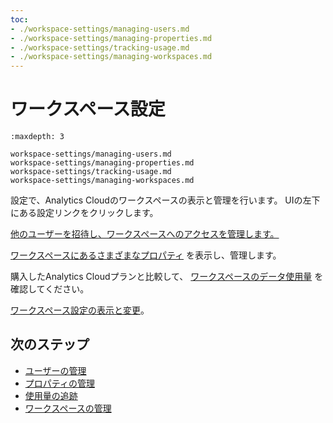 ```yaml
---
toc:
- ./workspace-settings/managing-users.md
- ./workspace-settings/managing-properties.md
- ./workspace-settings/tracking-usage.md
- ./workspace-settings/managing-workspaces.md
---
```

# ワークスペース設定

```{toctree}
:maxdepth: 3

workspace-settings/managing-users.md
workspace-settings/managing-properties.md
workspace-settings/tracking-usage.md
workspace-settings/managing-workspaces.md
```

設定で、Analytics Cloudのワークスペースの表示と管理を行います。 UIの左下にある設定リンクをクリックします。

[他のユーザーを招待し、ワークスペースへのアクセスを管理します。](./workspace-settings/managing-users.md)

[ワークスペースにあるさまざまなプロパティ](./workspace-settings/managing-properties.md) を表示し、管理します。

購入したAnalytics Cloudプランと比較して、 [ワークスペースのデータ使用量](./workspace-settings/tracking-usage.md) を確認してください。

[ワークスペース設定の表示と変更](./workspace-settings/managing-workspaces.md)。

<a name="next-steps" />

## 次のステップ

- [ユーザーの管理](./workspace-settings/managing-users.md)
- [プロパティの管理](./workspace-settings/managing-properties.md)
- [使用量の追跡](./workspace-settings/tracking-usage.md)
- [ワークスペースの管理](./workspace-settings/managing-workspaces.md)